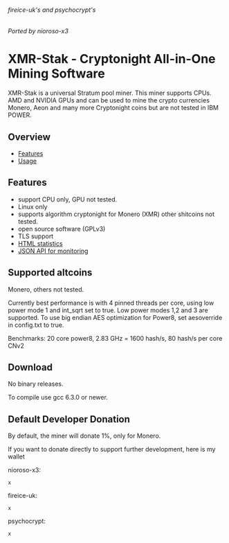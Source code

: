###### fireice-uk's and psychocrypt's
###### Ported by nioroso-x3 

# XMR-Stak - Cryptonight All-in-One Mining Software

XMR-Stak is a universal Stratum pool miner. This miner supports CPUs.
AMD and NVIDIA GPUs and can be used to mine the crypto currencies Monero, Aeon and many more Cryptonight coins but are not  tested in IBM POWER.


## Overview
* [Features](#features)
* [Usage](doc/usage.md)

## Features

- support CPU only, GPU not tested.
- Linux only 
- supports algorithm cryptonight for Monero (XMR) other shitcoins not tested.
- open source software (GPLv3)
- TLS support
- [HTML statistics](doc/usage.md#html-and-json-api-report-configuraton)
- [JSON API for monitoring](doc/usage.md#html-and-json-api-report-configuraton)

## Supported altcoins

Monero, others not tested.

Currently best performance is with 4 pinned threads per core, using low power mode 1 and int_sqrt set to true.
Low power modes 1,2 and 3 are supported.
To use big endian AES optimization for Power8, set aesoverride in config.txt to true.


Benchmarks:
20 core power8, 2.83 GHz = 1600 hash/s, 80 hash/s per core CNv2

## Download

No binary releases.

To compile use gcc 6.3.0 or newer.

## Default Developer Donation

By default, the miner will donate 1%, only for Monero.

If you want to donate directly to support further development, here is my wallet

nioroso-x3:
```
x
```

fireice-uk:
```
x
```

psychocrypt:
```
x
```

